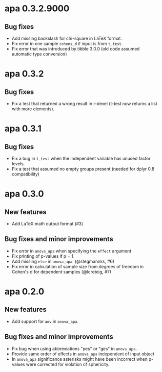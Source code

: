 # apa 0.3.2.9000

## Bug fixes

* Add missing backslash for chi-square in LaTeX format.
* Fix error in one sample `cohens_d` if input is from `t_test`.
* Fix error that was introduced by tibble 3.0.0 (old code assumed automatic type
  conversion)

# apa 0.3.2

## Bug fixes

* Fix a test that returned a wrong result in r-devel (t-test now returns a list
  with more elements).

# apa 0.3.1

## Bug fixes

* Fix a bug in `t_test` when the independent variable has unused factor levels.
* Fix a test that assumed no empty groups present (needed for dplyr 0.8    
  compatibility)

# apa 0.3.0

## New features

* Add LaTeX math output format (#3)

## Bug fixes and minor improvements

* Fix error in `anova_apa` when specifying the `effect` argument
* Fix printing of p-values if p = 1.
* Add missing `else` in `anova_apa`. (@stegmannks, #6)
* Fix error in calculation of sample size from degrees of freedom in Cohen's d
  for dependent samples (@lcreteig, #7)

# apa 0.2.0

## New features

* Add support for `aov` in `anova_apa`.

## Bug fixes and minor improvements

* Fix bug when using abbreviations "pes" or "ges" in `anova_apa`.
* Provide same order of effects in `anova_apa` independent of input object
* In `anova_apa` significance asterisks might have been incorrect when p-values 
  were corrected for violation of sphericity.
